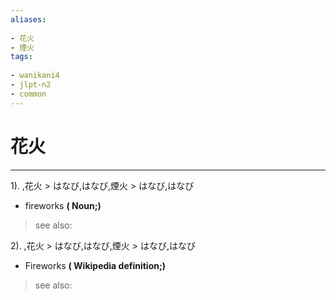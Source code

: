 ```yaml
---
aliases:
    
- 花火
- 煙火
tags:
    
- wanikani4
- jlpt-n2
- common
---
```


# 花火
---
1).
,花火 > はなび,はなび,煙火 > はなび,はなび

- fireworks
**( Noun;)**
> see also: 
            
2).
,花火 > はなび,はなび,煙火 > はなび,はなび

- Fireworks
**( Wikipedia definition;)**
> see also: 
            